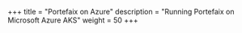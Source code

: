 +++
title = "Portefaix on Azure"
description = "Running Portefaix on Microsoft Azure AKS"
weight = 50
+++
